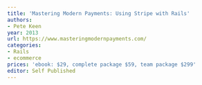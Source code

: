 ```yaml
---
title: 'Mastering Modern Payments: Using Stripe with Rails'
authors:
- Pete Keen
year: 2013
url: https://www.masteringmodernpayments.com/
categories:
- Rails
- ecommerce
prices: 'ebook: $29, complete package $59, team package $299'
editor: Self Published
---
```

